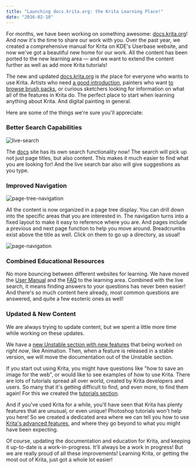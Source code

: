 ```yaml
---
title: "Launching docs.krita.org: the Krita Learning Place!"
date: "2016-02-10"
---
```


For months, we have been working on something awesome: [docs.krita.org](https://docs.krita.org)! And now it's the time to share our work with you. Over the past year, we created a comprehensive manual for Krita on KDE's Userbase website, and now we've got a beautiful new home for our work. All the content has been ported to the new learning area — and we want to extend the content further as well as add more Krita tutorials!

The new and updated [docs.krita.org](https://docs.krita.org) is _the_ place for everyone who wants to use Krita. Artists who need [a good introduction](https://docs.krita.org/Category:Getting_Started), painters who want [to browse brush packs](https://docs.krita.org/Resources), or curious sketchers looking for information on what all of the features in Krita do. The perfect place to start when learning anything about Krita. And digital painting in general.

Here are some of the things we're sure you'll appreciate:

### Better Search Capabilities

![live-search](/images/posts/2016/live-search.gif)

The [docs](https://docs.krita.org) site has its own search functionality now! The search will pick up not just page titles, but also content. This makes it much easier to find what you are looking for! And the live search bar also will give suggestions as you type.

### Improved Navigation

![page-tree-navigation](/images/posts/2016/page-tree-navigation.gif)

All the content is now organized in a page tree display. You can drill down into the specific areas that you are interested in. The navigation turns into a fixed layout to make it easy to reference where you are. And pages include a previous and next page function to help you move around. Breadcrumbs exist above the title as well. Click on them to go up a directory, as usual!

![page-navigation](/images/posts/2016/page-navigation.gif)

### Combined Educational Resources

No more bouncing between different websites for learning. We have moved the [User Manual](https://docs.krita.org/Category:User_Manual) and the [FAQ](https://docs.krita.org/KritaFAQ) to the learning area. Combined with the live search, it means finding answers to your questions has never been easier! And there's so much content here already, most common questions are answered, and quite a few esoteric ones as well!

### Updated & New Content

We are always trying to update content, but we spent a little more time while working on these updates.

We have a [new Unstable section with new features](https://docs.krita.org/Category:Unstable_Features) that being worked on _right now_, like Animation. Then, when a feature is released in a stable version, we will move the documentation out of the Unstable section.

If you start out using Krita, you might have questions like "how to save an image for the web", or would like to see examples of how to use Krita. There are lots of tutorials spread all over world, created by Krita developers and users. So many that it's getting difficult to find, and even more, to find them again! For this we created the [tutorials section](https://docs.krita.org/Category:Tutorials).

And if you've used Krita for a while, you'll have seen that Krita has plenty features that are unusual, or even unique! Photoshop tutorials won't help you here! So we created a dedicated area where we can tell you how to use [Krita's advanced features](https://docs.krita.org/Category:General_Concepts), and where they go beyond to what you might have been expecting.

Of course, updating the documentation and education for Krita, and keeping it up-to-date is a work-in-progress. It'll always be a work in progress! But we are really proud of all these improvements! Learning Krita, or getting the most out of Krita, just got a whole lot easier!
